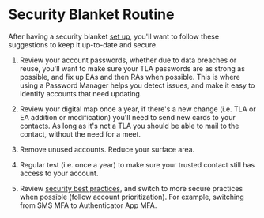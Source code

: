 # Security Blanket Routine

After having a security blanket [set up](./getting-started.md), you'll want to follow these suggestions to keep it up-to-date and secure.

1. Review your account passwords, whether due to data breaches or reuse, you'll want to make sure your TLA passwords are as strong as possible, and fix up EAs and then RAs when possible. This is where using a Password Manager helps you detect issues, and make it easy to identify accounts that need updating.

2. Review your digital map once a year, if there's a new change (i.e. TLA or EA addition or modification) you'll need to send new cards to your contacts. As long as it's not a TLA you should be able to mail to the contact, without the need for a meet.

3. Remove unused accounts. Reduce your surface area.

4. Regular test (i.e. once a year) to make sure your trusted contact still has access to your account.

5. Review [security best practices](./security-best-practices.md), and switch to more secure practices when possible (follow account prioritization). For example, switching from SMS MFA to Authenticator App MFA.

